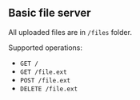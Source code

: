 ## Basic file server

All uploaded files are in `/files` folder.
 
Supported operations:
* `GET /`
* `GET /file.ext`
* `POST /file.ext`
* `DELETE /file.ext`